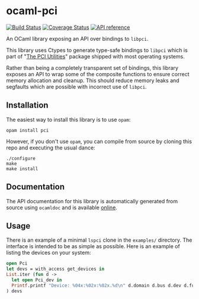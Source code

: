 ocaml-pci
=========

[![Build Status](https://travis-ci.org/simonjbeaumont/ocaml-pci.svg?branch=master)](https://travis-ci.org/simonjbeaumont/ocaml-pci)
[![Coverage Status](https://coveralls.io/repos/simonjbeaumont/ocaml-pci/badge.svg?branch=master)](https://coveralls.io/r/simonjbeaumont/ocaml-pci?branch=master)
[![API reference](https://img.shields.io/badge/docs-API_reference-blue.svg)](http://simonjbeaumont.github.io/ocaml-pci)

An OCaml library exposing an API over bindings to `libpci`.

This library uses Ctypes to generate type-safe bindings to `libpci` which is
part of "[The PCI Utilities](http://mj.ucw.cz/sw/pciutils/)" package shipped
with most operating systems.

Rather than being a completely transparent set of bindings, this library
exposes an API to wrap some of the composite functions to ensure correct memory
allocation and cleanup. This should reduce memory leaks and segfaults which are
possible with incorrect use of `libpci`.

## Installation

The easiest way to install this library is to use `opam`:

    opam install pci

However, if you don't use `opam`, you can compile from source by cloning this
repo and executing the usual dance:

    ./configure
    make
    make install

## Documentation

The API documentation for this library is automatically generated from source
using `ocamldoc` and is available
[online](http://simonjbeaumont.github.io/ocaml-pci).

## Usage

There is an example of a minimal `lspci` clone in the `examples/` directory.
The interface is intended to be as simple as possible. Here is an example of
listing the devices on your system:

```ocaml
open Pci
let devs = with_access get_devices in
List.iter (fun d ->
  let open Pci_dev in
  Printf.printf "Device: %04x:%02x:%02x.%d\n" d.domain d.bus d.dev d.func
) devs
```
